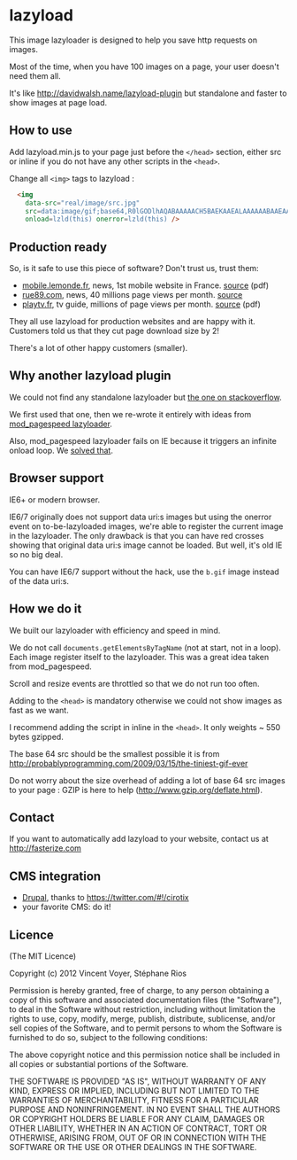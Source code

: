 # lazyload

This image lazyloader is designed to help you save http requests on images.

Most of the time, when you have 100 images on a page, your user doesn't need them all.

It's like http://davidwalsh.name/lazyload-plugin but standalone and faster to
show images at page load.

## How to use

Add lazyload.min.js to your page just before the `</head>` section, either src or inline if
you do not have any other scripts in the `<head>`.

Change all `<img>` tags to lazyload :

```html
  <img
    data-src="real/image/src.jpg"
    src=data:image/gif;base64,R0lGODlhAQABAAAAACH5BAEKAAEALAAAAAABAAEAAAICTAEAOw==
    onload=lzld(this) onerror=lzld(this) />
```

## Production ready

So, is it safe to use this piece of software? Don't trust us, trust them:

* [mobile.lemonde.fr](http://mobile.lemonde.fr/), news, 1st mobile website in France. [source](http://www.mediametrie.fr/internet/communiques/telecharger.php?f=26408ffa703a72e8ac0117e74ad46f33) (pdf)
* [rue89.com](http://www.rue89.com/), news, 40 millions page views per month. [source](http://www.ojd-internet.com/chiffres-internet/7851-rue89.com)
* [playtv.fr](http://playtv.fr/), tv guide, millions of page views per month. [source](http://www.mediametrie.fr/internet/communiques/telecharger.php?f=26408ffa703a72e8ac0117e74ad46f33) (pdf)

They all use lazyload for production websites and are happy with it. Customers told us that
they cut page download size by 2!

There's a lot of other happy customers (smaller).

## Why another lazyload plugin

We could not find any standalone lazyloader but [the one on stackoverflow](http://stackoverflow.com/questions/3228521/stand-alone-lazy-loading-images-no-framework-based).

We first used that one, then we re-wrote it entirely with ideas from [mod_pagespeed lazyloader](http://www.modpagespeed.com/lazyload_images.html?ModPagespeed=on&ModPagespeedFilters=lazyload_images).

Also, mod_pagespeed lazyloader fails on IE because it triggers an infinite onload loop. We [solved that](https://github.com/fasterize/lazyload/commit/d1bddf3207f9b873df65d7e46de9eceeabc7690e#L0R96).

## Browser support

IE6+ or modern browser.

IE6/7 originally does not support data uri:s images but using the onerror event on to-be-lazyloaded images, we're able to register the current image in the lazyloader.
The only drawback is that you can have red crosses showing that original data uri:s image cannot be loaded. But well, it's old IE so no big deal.

You can have IE6/7 support without the hack, use the `b.gif` image instead of the data uri:s.

## How we do it

We built our lazyloader with efficiency and speed in mind.

We do not call `documents.getElementsByTagName` (not at start, not in a loop). Each image register itself to the
lazyloader. This was a great idea taken from mod_pagespeed.

Scroll and resize events are throttled so that we do not run too often.

Adding to the `<head>` is mandatory otherwise we could not show images as fast as we want.

I recommend adding the script in inline in the `<head>`. It only weights
~ 550 bytes gzipped.

The base 64 src should be the smallest possible it is from http://probablyprogramming.com/2009/03/15/the-tiniest-gif-ever

Do not worry about the size overhead of adding a lot of base 64 src images to your page :
 GZIP is here to help (http://www.gzip.org/deflate.html).

## Contact

If you want to automatically add lazyload to your website, contact us at http://fasterize.com

## CMS integration

* [Drupal](http://drupal.org/project/lazyload), thanks to https://twitter.com/#!/cirotix
* your favorite CMS: do it!

## Licence

(The MIT Licence)

Copyright (c) 2012 Vincent Voyer, Stéphane Rios

Permission is hereby granted, free of charge, to any person obtaining
a copy of this software and associated documentation files (the
"Software"), to deal in the Software without restriction, including
without limitation the rights to use, copy, modify, merge, publish,
distribute, sublicense, and/or sell copies of the Software, and to
permit persons to whom the Software is furnished to do so, subject to
the following conditions:

The above copyright notice and this permission notice shall be
included in all copies or substantial portions of the Software.

THE SOFTWARE IS PROVIDED "AS IS", WITHOUT WARRANTY OF ANY KIND,
EXPRESS OR IMPLIED, INCLUDING BUT NOT LIMITED TO THE WARRANTIES OF
MERCHANTABILITY, FITNESS FOR A PARTICULAR PURPOSE AND
NONINFRINGEMENT. IN NO EVENT SHALL THE AUTHORS OR COPYRIGHT HOLDERS BE
LIABLE FOR ANY CLAIM, DAMAGES OR OTHER LIABILITY, WHETHER IN AN ACTION
OF CONTRACT, TORT OR OTHERWISE, ARISING FROM, OUT OF OR IN CONNECTION
WITH THE SOFTWARE OR THE USE OR OTHER DEALINGS IN THE SOFTWARE.
